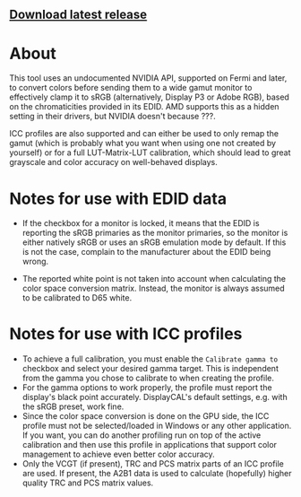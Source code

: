 ## [Download latest release](https://github.com/ledoge/novideo_srgb/releases/latest/download/release.zip)

# About
This tool uses an undocumented NVIDIA API, supported on Fermi and later, to convert colors before sending them to a wide gamut monitor to effectively clamp it to sRGB (alternatively, Display P3 or Adobe RGB), based on the chromaticities provided in its EDID. AMD supports this as a hidden setting in their drivers, but NVIDIA doesn't because ???.

ICC profiles are also supported and can either be used to only remap the gamut (which is probably what you want when using one not created by yourself) or for a full LUT-Matrix-LUT calibration, which should lead to great grayscale and color accuracy on well-behaved displays.

# Notes for use with EDID data
* If the checkbox for a monitor is locked, it means that the EDID is reporting the sRGB primaries as the monitor primaries, so the monitor is either natively sRGB or uses an sRGB emulation mode by default. If this is not the case, complain to the manufacturer about the EDID being wrong.

* The reported white point is not taken into account when calculating the color space conversion matrix. Instead, the monitor is always assumed to be calibrated to D65 white.

# Notes for use with ICC profiles

* To achieve a full calibration, you must enable the `Calibrate gamma to` checkbox and select your desired gamma target. This is independent from the gamma you chose to calibrate to when creating the profile.
* For the gamma options to work properly, the profile must report the display's black point accurately. DisplayCAL's default settings, e.g. with the sRGB preset, work fine.
* Since the color space conversion is done on the GPU side, the ICC profile must not be selected/loaded in Windows or any other application. If you want, you can do another profiling run on top of the active calibration and then use this profile in applications that support color management to achieve even better color accuracy.
* Only the VCGT (if present), TRC and PCS matrix parts of an ICC profile are used. If present, the A2B1 data is used to calculate (hopefully) higher quality TRC and PCS matrix values.
